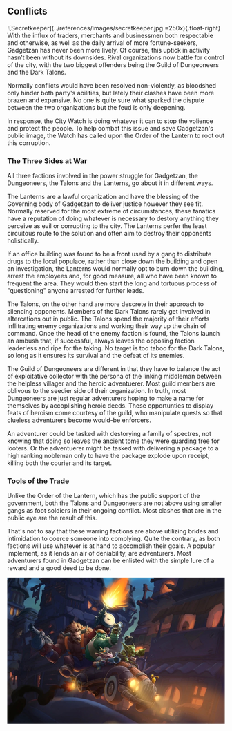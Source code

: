 ## Conflicts
![Secretkeeper](../references/images/secretkeeper.jpg =250x){.float-right}
With the influx of traders, merchants and businessmen both respectable and otherwise, as well as the daily arrival of more fortune-seekers, Gadgetzan has never been more lively. Of course, this uptick in activity hasn’t been without its downsides. Rival organizations now battle for control of the city, with the two biggest offenders being the Guild of Dungeoneers and the Dark Talons.

Normally conflicts would have been resolved non-violently, as bloodshed only hinder both party's abilities, but lately their clashes have been more brazen and expansive. No one is quite sure what sparked the dispute between the two organizations but the feud is only deepening.

In response, the City Watch is doing whatever it can to stop the volience and protect the people. To help combat this issue and save Gadgetzan's public image, the Watch has called upon the Order of the Lantern to root out this corruption.

### The Three Sides at War
All three factions involved in the power struggle for Gadgetzan, the Dungeoneers, the Talons and the Lanterns, go about it in different ways.

The Lanterns are a lawful organization and have the blessing of the Governing body of Gadgetzan to deliver justice however they see fit. Normally reserved for the most extreme of circumstances, these fanatics have a reputation of doing whatever is necessary to destory anything they perceive as evil or corrupting to the city. The Lanterns perfer the least circuitous route to the solution and often aim to destroy their opponents holistically.

If an office building was found to be a front used by a gang to distribute drugs to the local populace, rather than close down the building and open an investigation, the Lanterns would normally opt to burn down the building, arrest the employees and, for good measure, all who have been known to frequent the area. They would then start the long and tortuous process of "questioning" anyone arrested for further leads.

The Talons, on the other hand are more descrete in their approach to silencing opponents. Members of the Dark Talons rarely get involved in altercations out in public. The Talons spend the majority of their efforts inflitrating enemy organizations and working their way up the chain of command. Once the head of the enemy faction is found, the Talons launch an ambush that, if successful, always leaves the opposing faction leaderless and ripe for the taking. No target is too taboo for the Dark Talons, so long as it ensures its survival and the defeat of its enemies.

The Guild of Dungeoneers are different in that they have to balance the act of exploitative collector with the persona of the linking middleman between the helpless villager and the heroic adventuerer. Most guild members are oblivous to the seedier side of their organization. In truth, most Dungeoneers are just regular adventurers hoping to make a name for themselves by accoplishing heroic deeds. These opportunties to display feats of heroism come courtesy of the guild, who manipulate quests so that clueless adventurers become would-be enforcers. 

An adventurer could be tasked with destorying a family of spectres, not knowing that doing so leaves the ancient tome they were guarding free for looters. Or the adventuerer might be tasked with delivering a package to a high ranking nobleman only to have the package explode upon receipt, killing both the courier and its target.

### Tools of the Trade
Unlike the Order of the Lantern, which has the public support of the government, both the Talons and Dungeoneers are not above using smaller gangs as foot soldiers in their ongoing conflict. Most clashes that are in the public eye are the result of this.

That's not to say that these warring factions are above utilizing brides and intimidation to coerce someone into complying. Quite the contrary, as both factions will use whatever is at hand to accomplish their goals. A popular implement, as it lends an air of deniability, are adventurers. Most adventurers found in Gadgetzan can be enlisted with the simple lure of a reward and a good deed to be done.

![joyride](../references/images/joyride.jpg)